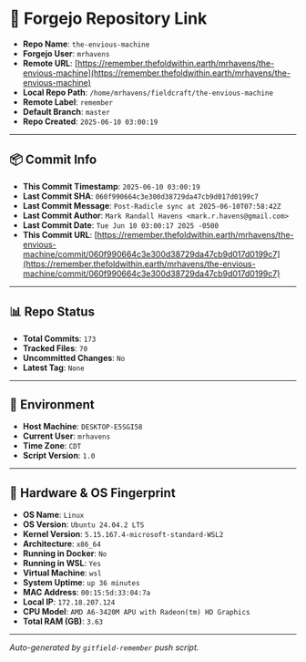 # 🔗 Forgejo Repository Link

- **Repo Name**: `the-envious-machine`
- **Forgejo User**: `mrhavens`
- **Remote URL**: [https://remember.thefoldwithin.earth/mrhavens/the-envious-machine](https://remember.thefoldwithin.earth/mrhavens/the-envious-machine)
- **Local Repo Path**: `/home/mrhavens/fieldcraft/the-envious-machine`
- **Remote Label**: `remember`
- **Default Branch**: `master`
- **Repo Created**: `2025-06-10 03:00:19`

---

## 📦 Commit Info

- **This Commit Timestamp**: `2025-06-10 03:00:19`
- **Last Commit SHA**: `060f990664c3e300d38729da47cb9d017d0199c7`
- **Last Commit Message**: `Post-Radicle sync at 2025-06-10T07:58:42Z`
- **Last Commit Author**: `Mark Randall Havens <mark.r.havens@gmail.com>`
- **Last Commit Date**: `Tue Jun 10 03:00:17 2025 -0500`
- **This Commit URL**: [https://remember.thefoldwithin.earth/mrhavens/the-envious-machine/commit/060f990664c3e300d38729da47cb9d017d0199c7](https://remember.thefoldwithin.earth/mrhavens/the-envious-machine/commit/060f990664c3e300d38729da47cb9d017d0199c7)

---

## 📊 Repo Status

- **Total Commits**: `173`
- **Tracked Files**: `70`
- **Uncommitted Changes**: `No`
- **Latest Tag**: `None`

---

## 🧭 Environment

- **Host Machine**: `DESKTOP-E5SGI58`
- **Current User**: `mrhavens`
- **Time Zone**: `CDT`
- **Script Version**: `1.0`

---

## 🧬 Hardware & OS Fingerprint

- **OS Name**: `Linux`
- **OS Version**: `Ubuntu 24.04.2 LTS`
- **Kernel Version**: `5.15.167.4-microsoft-standard-WSL2`
- **Architecture**: `x86_64`
- **Running in Docker**: `No`
- **Running in WSL**: `Yes`
- **Virtual Machine**: `wsl`
- **System Uptime**: `up 36 minutes`
- **MAC Address**: `00:15:5d:33:04:7a`
- **Local IP**: `172.18.207.124`
- **CPU Model**: `AMD A6-3420M APU with Radeon(tm) HD Graphics`
- **Total RAM (GB)**: `3.63`

---

_Auto-generated by `gitfield-remember` push script._
